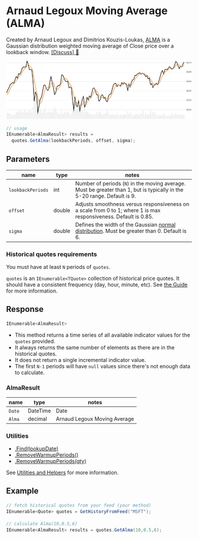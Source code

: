 ﻿# Arnaud Legoux Moving Average (ALMA)

Created by Arnaud Legoux and Dimitrios Kouzis-Loukas, [ALMA](https://github.com/DaveSkender/Stock.Indicators/files/5654531/ALMA-Arnaud-Legoux-Moving-Average.pdf) is a Gaussian distribution weighted moving average of Close price over a lookback window.
[[Discuss] :speech_balloon:](https://github.com/DaveSkender/Stock.Indicators/discussions/209 "Community discussion about this indicator")

![image](chart.png)

```csharp
// usage
IEnumerable<AlmaResult> results =
  quotes.GetAlma(lookbackPeriods, offset, sigma);  
```

## Parameters

| name | type | notes
| -- |-- |--
| `lookbackPeriods` | int | Number of periods (`N`) in the moving average.  Must be greater than 1, but is typically in the 5-20 range.  Default is 9.
| `offset` | double | Adjusts smoothness versus responsiveness on a scale from 0 to 1; where 1 is max responsiveness.  Default is 0.85.
| `sigma` | double | Defines the width of the Gaussian [normal distribution](https://en.wikipedia.org/wiki/Normal_distribution).  Must be greater than 0.  Default is 6.

### Historical quotes requirements

You must have at least `N` periods of `quotes`.

`quotes` is an `IEnumerable<TQuote>` collection of historical price quotes.  It should have a consistent frequency (day, hour, minute, etc).  See [the Guide](../../docs/GUIDE.md#historical-quotes) for more information.

## Response

```csharp
IEnumerable<AlmaResult>
```

- This method returns a time series of all available indicator values for the `quotes` provided.
- It always returns the same number of elements as there are in the historical quotes.
- It does not return a single incremental indicator value.
- The first `N-1` periods will have `null` values since there's not enough data to calculate.

### AlmaResult

| name | type | notes
| -- |-- |--
| `Date` | DateTime | Date
| `Alma` | decimal | Arnaud Legoux Moving Average

### Utilities

- [.Find(lookupDate)](../../docs/UTILITIES.md#find-indicator-result-by-date)
- [.RemoveWarmupPeriods()](../../docs/UTILITIES.md#remove-warmup-periods)
- [.RemoveWarmupPeriods(qty)](../../docs/UTILITIES.md#remove-warmup-periods)

See [Utilities and Helpers](../../docs/UTILITIES.md#content) for more information.

## Example

```csharp
// fetch historical quotes from your feed (your method)
IEnumerable<Quote> quotes = GetHistoryFromFeed("MSFT");

// calculate Alma(10,0.5,6)
IEnumerable<AlmaResult> results = quotes.GetAlma(10,0.5,6);
```
